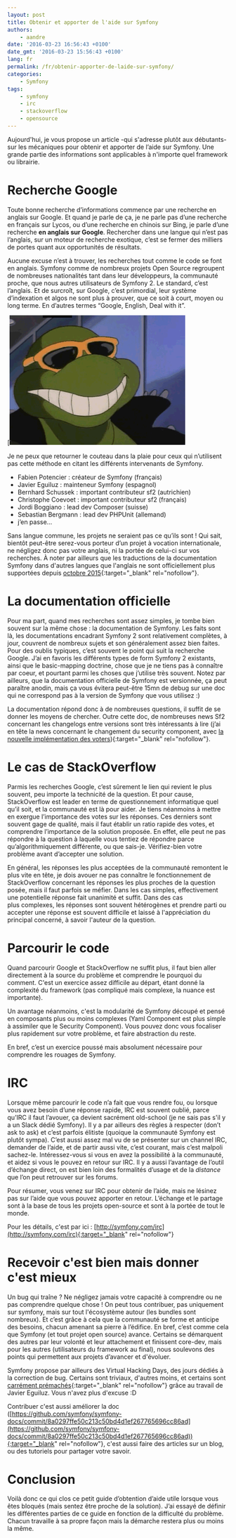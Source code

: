 ```yaml
---
layout: post
title: Obtenir et apporter de l'aide sur Symfony
authors:
    - aandre
date: '2016-03-23 16:56:43 +0100'
date_gmt: '2016-03-23 15:56:43 +0100'
lang: fr
permalink: /fr/obtenir-apporter-de-laide-sur-symfony/
categories:
    - Symfony
tags:
    - symfony
    - irc
    - stackoverflow
    - opensource
---
```

Aujourd'hui, je vous propose un article -qui s'adresse plutôt aux débutants- sur les mécaniques pour obtenir et apporter de l’aide sur Symfony. Une grande partie des informations sont applicables à n'importe quel framework ou librairie.

# Recherche Google

Toute bonne recherche d’informations commence par une recherche en anglais sur Google. Et quand je parle de ça, je ne parle pas d’une recherche en français sur Lycos, ou d’une recherche en chinois sur Bing, je parle d’une recherche **en anglais sur Google**. Rechercher dans une langue qui n’est pas l’anglais, sur un moteur de recherche exotique, c’est se fermer des milliers de portes quant aux opportunités de résultats.

Aucune excuse n’est à trouver, les recherches tout comme le code se font en anglais. Symfony comme de nombreux projets Open Source regroupent de nombreuses nationalités tant dans leur développeurs, la communauté proche, que nous autres utilisateurs de Symfony 2. Le standard, c’est l’anglais. Et de surcroît, sur Google, c’est primordial, leur système d’indexation et algos ne sont plus à prouver, que ce soit à court, moyen ou long terme. En d’autres termes “Google, English, Deal with it”.

[![dealwithit](/assets/2016-03-23-obtenir-apporter-de-laide-sur-symfony/dealwithit.gif)

Je ne peux que retourner le couteau dans la plaie pour ceux qui n’utilisent pas cette méthode en citant les différents intervenants de Symfony.

*   Fabien Potencier : créateur de Symfony (français)
*   Javier Eguiluz : mainteneur Symfony (espagnol)
*   Bernhard Schussek : important contributeur sf2 (autrichien)
*   Christophe Coevoet : important contributeur sf2 (français)
*   Jordi Boggiano : lead dev Composer (suisse)
*   Sebastian Bergmann : lead dev PHPUnit (allemand)
*   j’en passe…

Sans langue commune, les projets ne seraient pas ce qu’ils sont ! Qui sait, bientôt peut-être serez-vous porteur d’un projet à vocation internationale, ne négligez donc pas votre anglais, ni la portée de celui-ci sur vos recherches. À noter par ailleurs que les traductions de la documentation Symfony dans d'autres langues que l'anglais ne sont officiellement plus supportées depuis [octobre 2015](http://symfony.com/blog/discontinuing-the-symfony-community-translations){:target="_blank" rel="nofollow"}.

# La documentation officielle

Pour ma part, quand mes recherches sont assez simples, je tombe bien souvent sur la même chose : la documentation de Symfony. Les faits sont là, les documentations encadrant Symfony 2 sont relativement complètes, à jour, couvrent de nombreux sujets et son généralement assez bien faites. Pour des oublis typiques, c’est souvent le point qui suit la recherche Google. J’ai en favoris les différents types de form Symfony 2 existants, ainsi que le basic-mapping doctrine, chose que je ne tiens pas à connaître par coeur, et pourtant parmi les choses que j’utilise très souvent. Notez par ailleurs, que la documentation officielle de Symfony est versionnée, ça peut paraître anodin, mais ça vous évitera peut-être 15mn de debug sur une doc qui ne correspond pas à la version de Symfony que vous utilisez :)

La documentation répond donc à de nombreuses questions, il suffit de se donner les moyens de chercher. Outre cette doc, de nombreuses news Sf2 concernant les changelogs entre versions sont très intéressants à lire (j’ai en tête la news concernant le changement du security component, avec [la nouvelle implémentation des voters](http://symfony.com/blog/new-in-symfony-2-6-simpler-security-voters)){:target="_blank" rel="nofollow"}.

# Le cas de StackOverflow

Parmis les recherches Google, c’est sûrement le lien qui revient le plus souvent, peu importe la technicité de la question. Et pour cause, StackOverflow est leader en terme de questionnement informatique quel qu’il soit, et la communauté est là pour aider. Je tiens néanmoins à mettre en exergue l’importance des votes sur les réponses. Ces derniers sont souvent gage de qualité, mais il faut établir un ratio rapide des votes, et comprendre l’importance de la solution proposée. En effet, elle peut ne pas répondre à la question à laquelle vous tentiez de répondre parce qu’algorithmiquement différente, ou que sais-je. Vérifiez-bien votre problème avant d’accepter une solution.

En général, les réponses les plus acceptées de la communauté remontent le plus vite en tête, je dois avouer ne pas connaître le fonctionnement de StackOverflow concernant les réponses les plus proches de la question posée, mais il faut parfois se méfier. Dans les cas simples, effectivement une potentielle réponse fait unanimité et suffit. Dans des cas plus complexes, les réponses sont souvent hétérogènes et prendre parti ou accepter une réponse est souvent difficile et laissé à l'appréciation du principal concerné, à savoir l'auteur de la question.

# Parcourir le code

Quand parcourir Google et StackOverflow ne suffit plus, il faut bien aller directement à la source du problème et comprendre le pourquoi du comment. C'est un exercice assez difficile au départ, étant donné la complexité du framework (pas compliqué mais complexe, la nuance est importante).

Un avantage néanmoins, c'est la modularité de Symfony découpé et pensé en composants plus ou moins complexes (Yaml Component est plus simple à assimiler que le Security Component). Vous pouvez donc vous focaliser plus rapidement sur votre problème, et faire abstraction du reste.

En bref, c’est un exercice poussé mais absolument nécessaire pour comprendre les rouages de Symfony.

# IRC

Lorsque même parcourir le code n’a fait que vous rendre fou, ou lorsque vous avez besoin d’une réponse rapide, IRC est souvent oublié, parce qu’IRC il faut l’avouer, ça devient sacrément old-school (je ne sais pas s'il y a un Slack dédié Symfony). Il y a par ailleurs des règles à respecter (don’t ask to ask) et c’est parfois élitiste (quoique la communauté Symfony est plutôt sympa). C’est aussi assez mal vu de se présenter sur un channel IRC, demander de l’aide, et de partir aussi vite, c’est courant, mais c’est malpoli sachez-le. Intéressez-vous si vous en avez la possibilité à la communauté, et aidez si vous le pouvez en retour sur IRC. Il y a aussi l’avantage de l’outil d’échange direct, on est bien loin des formalités d’usage et de la _distance_ que l’on peut retrouver sur les forums.

Pour résumer, vous venez sur IRC pour obtenir de l’aide, mais ne lésinez pas sur l’aide que vous pouvez apporter en retour. L’échange et le partage sont à la base de tous les projets open-source et sont à la portée de tout le monde.

Pour les détails, c'est par ici : [http://symfony.com/irc](http://symfony.com/irc){:target="_blank" rel="nofollow"}

# Recevoir c'est bien mais donner c'est mieux

Un bug qui traîne ? Ne négligez jamais votre capacité à comprendre ou ne pas comprendre quelque chose ! On peut tous contribuer, pas uniquement sur symfony, mais sur tout l'écosystème autour (les bundles sont nombreux). Et c’est grâce à cela que la communauté se forme et anticipe des besoins, chacun amenant sa pierre à l’édifice. En bref, c’est comme cela que Symfony (et tout projet open source) avance. Certains se démarquent des autres par leur volonté et leur attachement et finissent core-dev, mais pour les autres (utilisateurs du framework au final), nous soulevons des points qui permettent aux projets d’avancer et d'évoluer.

Symfony propose par ailleurs des Virtual Hacking Days, des jours dédiés à la correction de bug. Certains sont triviaux, d'autres moins, et certains sont [carrément prémachés](https://github.com/symfony/symfony/issues/18088){:target="_blank" rel="nofollow"} grâce au travail de Javier Eguiluz. Vous n'avez plus d'excuse :D

Contribuer c'est aussi améliorer la doc ([https://github.com/symfony/symfony-docs/commit/8a0297ffe50c213c50bd4d1ef267765696cc86ad](https://github.com/symfony/symfony-docs/commit/8a0297ffe50c213c50bd4d1ef267765696cc86ad)){:target="_blank" rel="nofollow"}, c'est aussi faire des articles sur un blog, ou des tutoriels pour partager votre savoir.

# Conclusion

Voilà donc ce qui clos ce petit guide d’obtention d’aide utile lorsque vous êtes bloqués (mais sentez être proche de la solution). J’ai essayé de définir les différentes parties de ce guide en fonction de la difficulté du problème. Chacun travaille à sa propre façon mais la démarche restera plus ou moins la même.
